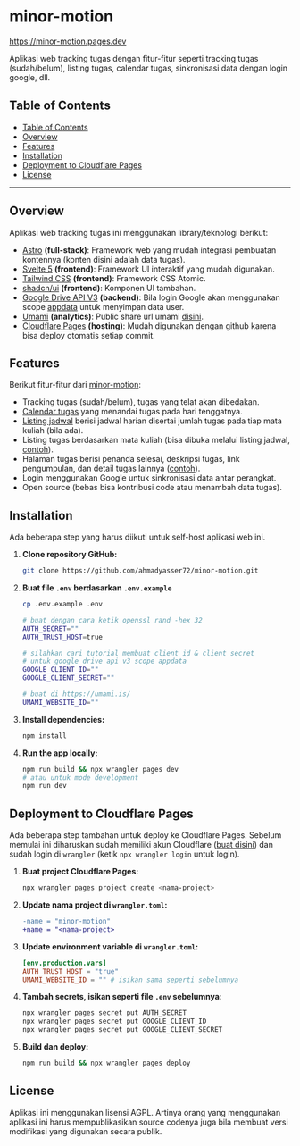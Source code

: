 # minor-motion

https://minor-motion.pages.dev

Aplikasi web tracking tugas dengan fitur-fitur seperti tracking tugas (sudah/belum), listing tugas, calendar tugas, sinkronisasi data dengan login google, dll.

## Table of Contents

- [Table of Contents](#table-of-contents)
- [Overview](#overview)
- [Features](#features)
- [Installation](#installation)
- [Deployment to Cloudflare Pages](#deployment-to-cloudflare-pages)
- [License](#license)

---

## Overview

Aplikasi web tracking tugas ini menggunakan library/teknologi berikut:

- [Astro](https://astro.build/) **(full-stack)**: Framework web yang mudah integrasi pembuatan kontennya (konten disini adalah data tugas).
- [Svelte 5](https://svelte.dev/) **(frontend)**: Framework UI interaktif yang mudah digunakan.
- [Tailwind CSS](https://tailwindcss.com/) **(frontend)**: Framework CSS Atomic.
- [shadcn/ui](https://ui.shadcn.com/) **(frontend)**: Komponen UI tambahan.
- [Google Drive API V3](https://developers.google.com/drive/api/reference/rest/v3) **(backend)**: Bila login Google akan menggunakan scope [appdata](https://developers.google.com/drive/api/guides/appdata) untuk menyimpan data user.
- [Umami](https://umami.is/) **(analytics)**: Public share url umami [disini](https://eu.umami.is/share/oW5KJW0dHx8i2EEx/minor-motion.pages.dev).
- [Cloudflare Pages](https://pages.cloudflare.com/) **(hosting)**: Mudah digunakan dengan github karena bisa deploy otomatis setiap commit.

## Features

Berikut fitur-fitur dari [minor-motion](https://minor-motion.pages.dev):

- Tracking tugas (sudah/belum), tugas yang telat akan dibedakan.
- [Calendar tugas](https://minor-motion.pages.dev/calendar) yang menandai tugas pada hari tenggatnya.
- [Listing jadwal](https://minor-motion.pages.dev/jadwal) berisi jadwal harian disertai jumlah tugas pada tiap mata kuliah (bila ada).
- Listing tugas berdasarkan mata kuliah (bisa dibuka melalui listing jadwal, [contoh](https://minor-motion.pages.dev/tugas/pbo-2/)).
- Halaman tugas berisi penanda selesai, deskripsi tugas, link pengumpulan, dan detail tugas lainnya ([contoh](https://minor-motion.pages.dev/tugas/pbo-2/latihan-1)).
- Login menggunakan Google untuk sinkronisasi data antar perangkat.
- Open source (bebas bisa kontribusi code atau menambah data tugas).

## Installation

Ada beberapa step yang harus diikuti untuk self-host aplikasi web ini.

1. **Clone repository GitHub:**

   ```bash
   git clone https://github.com/ahmadyasser72/minor-motion.git
   ```

2. **Buat file `.env` berdasarkan `.env.example`**

   ```bash
   cp .env.example .env
   ```

   ```bash
   # buat dengan cara ketik openssl rand -hex 32
   AUTH_SECRET=""
   AUTH_TRUST_HOST=true

   # silahkan cari tutorial membuat client id & client secret
   # untuk google drive api v3 scope appdata
   GOOGLE_CLIENT_ID=""
   GOOGLE_CLIENT_SECRET=""

   # buat di https://umami.is/
   UMAMI_WEBSITE_ID=""
   ```

3. **Install dependencies:**

   ```bash
   npm install
   ```

4. **Run the app locally:**

   ```bash
   npm run build && npx wrangler pages dev
   # atau untuk mode development
   npm run dev
   ```

## Deployment to Cloudflare Pages

Ada beberapa step tambahan untuk deploy ke Cloudflare Pages. Sebelum memulai ini diharuskan sudah memiliki akun Cloudflare ([buat disini](https://dash.cloudflare.com/)) dan sudah login di `wrangler` (ketik `npx wrangler login` untuk login).

1. **Buat project Cloudflare Pages:**

   ```bash
   npx wrangler pages project create <nama-project>
   ```

2. **Update nama project di `wrangler.toml`:**

   ```diff
   -name = "minor-motion"
   +name = "<nama-project>
   ```

3. **Update environment variable di `wrangler.toml`:**

   ```toml
   [env.production.vars]
   AUTH_TRUST_HOST = "true"
   UMAMI_WEBSITE_ID = "" # isikan sama seperti sebelumnya
   ```

4. **Tambah secrets, isikan seperti file `.env` sebelumnya**:

   ```bash
   npx wrangler pages secret put AUTH_SECRET
   npx wrangler pages secret put GOOGLE_CLIENT_ID
   npx wrangler pages secret put GOOGLE_CLIENT_SECRET
   ```

5. **Build dan deploy:**

   ```bash
   npm run build && npx wrangler pages deploy
   ```

## License

Aplikasi ini menggunakan lisensi AGPL. Artinya orang yang menggunakan aplikasi ini harus mempublikasikan source codenya juga bila membuat versi modifikasi yang digunakan secara publik.

